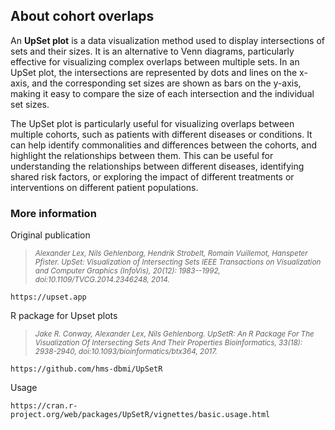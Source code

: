 ## About cohort overlaps 

An **UpSet plot** is a data visualization method used to display intersections of sets and their sizes. It is an alternative to Venn diagrams, particularly effective for visualizing complex overlaps between multiple sets. In an UpSet plot, the intersections are represented by dots and lines on the x-axis, and the corresponding set sizes are shown as bars on the y-axis, making it easy to compare the size of each intersection and the individual set sizes.

The UpSet plot is particularly useful for visualizing overlaps between multiple cohorts, such as patients with different diseases or conditions. It can help identify commonalities and differences between the cohorts, and highlight the relationships between them. This can be useful for understanding the relationships between different diseases, identifying shared risk factors, or exploring the impact of different treatments or interventions on different patient populations.

### More information

Original publication

><i><small>Alexander Lex, Nils Gehlenborg, Hendrik Strobelt, Romain Vuillemot, Hanspeter Pfister. UpSet: Visualization of Intersecting Sets IEEE Transactions on Visualization and Computer Graphics (InfoVis), 20(12): 1983--1992, doi:10.1109/TVCG.2014.2346248, 2014.</small></i>
 
`https://upset.app`

R package for Upset plots 

><i><small>Jake R. Conway, Alexander Lex, Nils Gehlenborg. UpSetR: An R Package For The Visualization Of Intersecting Sets And Their Properties Bioinformatics, 33(18): 2938-2940, doi:10.1093/bioinformatics/btx364, 2017.</small></i>

`https://github.com/hms-dbmi/UpSetR`

Usage 

`https://cran.r-project.org/web/packages/UpSetR/vignettes/basic.usage.html`
